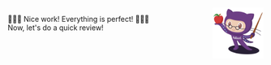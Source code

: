 <img src="https://raw.githubusercontent.com/anton-roos/ai-skills/refs/heads/main/images/hollard-octocat-professor.png" align="right" height="100px" />

🎉🎉🎉  Nice work! Everything is perfect! 🎉🎉🎉   
Now, let's do a quick review!